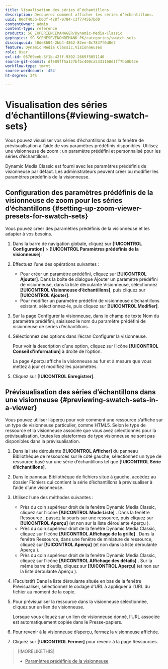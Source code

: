 ```yaml
---
title: Visualisation des séries d’échantillons
description: Découvrez comment afficher les séries d’échantillons.
uuid: 80df403b-b03f-428f-9784-c3f774567bd0
contentOwner: admin
content-type: reference
products: SG_EXPERIENCEMANAGER/Dynamic-Media-Classic
geptopics: SG_SCENESEVENONDEMAND_PK/categories/swatch_sets
discoiquuid: 48de8604-2bb4-4862-82ee-0c7847f0d0e7
feature: Dynamic Media Classic,Visionneuses
role: User
exl-id: 05769eeb-5f1b-42ff-9392-2669f5051140
source-git-commit: df689ff5a127bfbc400ca5331168d1ff7bb0b42e
workflow-type: tm+mt
source-wordcount: '454'
ht-degree: 34%

---
```


# Visualisation des séries d’échantillons{#viewing-swatch-sets}

Vous pouvez visualiser vos séries d’échantillons dans la fenêtre de prévisualisation à l’aide de vos paramètres prédéfinis disponibles. Utilisez une visionneuse de zoom : un paramètre prédéfini et personnalisé pour les séries d’échantillons.

Dynamic Media Classic est fourni avec les paramètres prédéfinis de visionneuse par défaut. Les administrateurs peuvent créer ou modifier les paramètres prédéfinis de la visionneuse.

## Configuration des paramètres prédéfinis de la visionneuse de zoom pour les séries d’échantillons {#setting-up-zoom-viewer-presets-for-swatch-sets}

Vous pouvez créer des paramètres prédéfinis de la visionneuse et les adapter à vos besoins.

1. Dans la barre de navigation globale, cliquez sur **[!UICONTROL Configuration]** > **[!UICONTROL Paramètres prédéfinis de la visionneuse]**.
1. Effectuez l’une des opérations suivantes :

   * Pour créer un paramètre prédéfini, cliquez sur **[!UICONTROL Ajouter]**. Dans la boîte de dialogue Ajouter un paramètre prédéfini de visionneuse, dans la liste déroulante Visionneuse, sélectionnez **[!UICONTROL Visionneuse d’échantillons]**, puis cliquez sur **[!UICONTROL Ajouter]**.
   * Pour modifier un paramètre prédéfini de visionneuse d’échantillons existant, sélectionnez-le, puis cliquez sur **[!UICONTROL Modifier]**.

1. Sur la page Configurer la visionneuse, dans le champ de texte Nom du paramètre prédéfini, saisissez le nom du paramètre prédéfini de visionneuse de séries d’échantillons.
1. Sélectionnez des options dans l’écran Configurer la visionneuse.

   Pour voir la description d’une option, cliquez sur l’icône **[!UICONTROL Conseil d’information]** à droite de l’option.

   La page Aperçu affiche la visionneuse au fur et à mesure que vous mettez à jour et modifiez les paramètres.

1. Cliquez sur **[!UICONTROL Enregistrer]**.

## Prévisualisation des séries d’échantillons dans une visionneuse {#previewing-swatch-sets-in-a-viewer}

Vous pouvez utiliser l’aperçu pour voir comment une ressource s’affiche sur un type de visionneuse particulier, comme HTML5. Selon le type de ressource et la visionneuse associée que vous avez sélectionnés pour la prévisualisation, toutes les plateformes de type visionneuse ne sont pas disponibles dans la prévisualisation.

1. Dans la liste déroulante **[!UICONTROL Afficher]** du panneau Bibliothèque de ressources sur le côté gauche, sélectionnez un type de ressource basé sur une série d’échantillons tel que **[!UICONTROL Série d’échantillons]**.
1. Dans le panneau Bibliothèque de fichiers situé à gauche, accédez au dossier Fichiers qui contient la série d’échantillons à prévisualiser à l’aide d’une visionneuse.
1. Utilisez l’une des méthodes suivantes :

   * Près du coin supérieur droit de la fenêtre Dynamic Media Classic, cliquez sur l’icône **[!UICONTROL Mode Liste]** . Dans la fenêtre Ressource , passez la souris sur une ressource, puis cliquez sur **[!UICONTROL Aperçu]** (et non sur la liste déroulante Aperçu ).
   * Près du coin supérieur droit de la fenêtre Dynamic Media Classic, cliquez sur l’icône **[!UICONTROL Affichage de la grille]** . Dans la fenêtre Ressource, dans une fenêtre de miniature de ressource, cliquez sur **[!UICONTROL Aperçu]** (et non dans la liste déroulante Aperçu ).
   * Près du coin supérieur droit de la fenêtre Dynamic Media Classic, cliquez sur l’icône **[!UICONTROL Affichage des détails]** . Sur la même barre d’outils, cliquez sur **[!UICONTROL Aperçu]** (et non sur la liste déroulante Aperçu ).

1. (Facultatif) Dans la liste déroulante située en bas de la fenêtre Prévisualiser, sélectionnez le codage d’URL à appliquer à l’URL du fichier au moment de la copie.
1. Pour prévisualiser la ressource dans la visionneuse sélectionnée, cliquez sur un lien de visionneuse.

   Lorsque vous cliquez sur un lien de visionneuse donné, l’URL associée est automatiquement copiée dans le Presse-papiers.

1. Pour revenir à la visionneuse d’aperçu, fermez la visionneuse affichée.
1. Cliquez sur **[!UICONTROL Fermer]** pour revenir à la page Ressources.

>[!MORELIKETHIS]
>
>* [Paramètres prédéfinis de la visionneuse](application-setup.md#viewer_presets)

